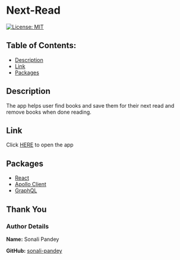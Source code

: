 # Next-Read
[![License: MIT](https://img.shields.io/badge/License-MIT-yellow.svg)](https://opensource.org/licenses/MIT)

## Table of Contents:

* [Description](#description)
* [Link](#link)
* [Packages](#packages)


## Description
The app helps user find books and save them for their next read and remove books when done reading.

## Link
Click [HERE](https://secure-springs-86289.herokuapp.com/) to open the app

## Packages
- [React](https://reactjs.org/)
- [Apollo Client](https://www.apollographql.com/docs/react/)
- [GraphQL](https://graphql.org/)

## Thank You
### Author Details
**Name:** Sonali Pandey

**GitHub:** [sonali-pandey](https://github.com/sonali-pandey)



